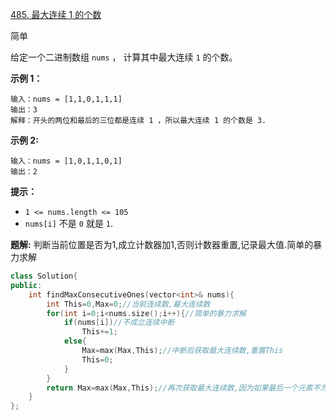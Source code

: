 [485. 最大连续 1 的个数](https://leetcode.cn/problems/max-consecutive-ones/)

简单

给定一个二进制数组 `nums` ， 计算其中最大连续 `1` 的个数。

 

**示例 1：**

```
输入：nums = [1,1,0,1,1,1]
输出：3
解释：开头的两位和最后的三位都是连续 1 ，所以最大连续 1 的个数是 3.
```

**示例 2:**

```
输入：nums = [1,0,1,1,0,1]
输出：2
```

 

**提示：**

- `1 <= nums.length <= 105`
- `nums[i]` 不是 `0` 就是 `1`.



**题解:** 判断当前位置是否为1,成立计数器加1,否则计数器重置,记录最大值.简单的暴力求解

```c++
class Solution{
public:
	int findMaxConsecutiveOnes(vector<int>& nums){
		int This=0,Max=0;//当前连续数,最大连续数
		for(int i=0;i<nums.size();i++){//简单的暴力求解
			if(nums[i])//不成立连续中断
				This+=1;
			else{
				Max=max(Max,This);//中断后获取最大连续数,重置This
				This=0;
			}
		}
		return Max=max(Max,This);//再次获取最大连续数,因为如果最后一个元素不为0将无法执行else获取最大值
	}
};
```
